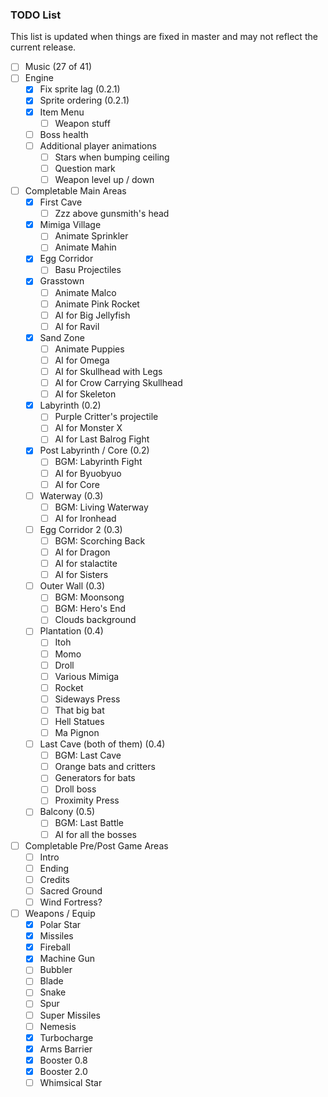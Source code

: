 ### TODO List
This list is updated when things are fixed in master and may not reflect the current release.

- [ ] Music (27 of 41)
- [ ] Engine
  - [x] Fix sprite lag (0.2.1)
  - [x] Sprite ordering (0.2.1)
  - [x] Item Menu
    - [ ] Weapon stuff
  - [ ] Boss health
  - [ ] Additional player animations
    - [ ] Stars when bumping ceiling
    - [ ] Question mark
    - [ ] Weapon level up / down
- [ ] Completable Main Areas
  - [x] First Cave
    - [ ] Zzz above gunsmith's head
  - [x] Mimiga Village
    - [ ] Animate Sprinkler
    - [ ] Animate Mahin
  - [x] Egg Corridor
    - [ ] Basu Projectiles
  - [x] Grasstown
    - [ ] Animate Malco
    - [ ] Animate Pink Rocket
    - [ ] AI for Big Jellyfish
    - [ ] AI for Ravil
  - [x] Sand Zone
    - [ ] Animate Puppies
    - [ ] AI for Omega
    - [ ] AI for Skullhead with Legs
    - [ ] AI for Crow Carrying Skullhead
    - [ ] AI for Skeleton
  - [x] Labyrinth (0.2)
    - [ ] Purple Critter's projectile
    - [ ] AI for Monster X
    - [ ] AI for Last Balrog Fight
  - [x] Post Labyrinth / Core (0.2)
    - [ ] BGM: Labyrinth Fight
    - [ ] AI for Byuobyuo
    - [ ] AI for Core
  - [ ] Waterway (0.3)
    - [ ] BGM: Living Waterway
    - [ ] AI for Ironhead
  - [ ] Egg Corridor 2 (0.3)
    - [ ] BGM: Scorching Back
    - [ ] AI for Dragon
    - [ ] AI for stalactite
    - [ ] AI for Sisters
  - [ ] Outer Wall (0.3)
    - [ ] BGM: Moonsong
    - [ ] BGM: Hero's End
    - [ ] Clouds background
  - [ ] Plantation (0.4)
    - [ ] Itoh
    - [ ] Momo
    - [ ] Droll
    - [ ] Various Mimiga
    - [ ] Rocket
    - [ ] Sideways Press
    - [ ] That big bat
    - [ ] Hell Statues
    - [ ] Ma Pignon
  - [ ] Last Cave (both of them) (0.4)
    - [ ] BGM: Last Cave
    - [ ] Orange bats and critters
    - [ ] Generators for bats
    - [ ] Droll boss
    - [ ] Proximity Press
  - [ ] Balcony (0.5)
    - [ ] BGM: Last Battle
    - [ ] AI for all the bosses
- [ ] Completable Pre/Post Game Areas
  - [ ] Intro
  - [ ] Ending
  - [ ] Credits
  - [ ] Sacred Ground
  - [ ] Wind Fortress?
- [ ] Weapons / Equip
  - [x] Polar Star
  - [x] Missiles
  - [x] Fireball
  - [x] Machine Gun
  - [ ] Bubbler
  - [ ] Blade
  - [ ] Snake
  - [ ] Spur
  - [ ] Super Missiles
  - [ ] Nemesis
  - [x] Turbocharge
  - [x] Arms Barrier
  - [x] Booster 0.8
  - [x] Booster 2.0
  - [ ] Whimsical Star
